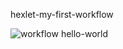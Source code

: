 hexlet-my-first-workflow

![workflow hello-world](https://github.com/igshipilov/hexlet-my-first-workflow/actions/workflows/hello-world.yml/badge.svg)

